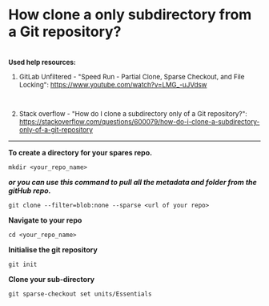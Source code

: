 # **How clone a only subdirectory from a Git repository?**
<br>

<font size=2> 
<b>Used help resources:</b>
<br>

1. GitLab Unfiltered - "Speed Run - Partial Clone, Sparse Checkout, and File Locking": https://www.youtube.com/watch?v=LMG_-uJVdsw
<br>

2. Stack overflow - "How do I clone a subdirectory only of a Git repository?": https://stackoverflow.com/questions/600079/how-do-i-clone-a-subdirectory-only-of-a-git-repository
</font>

----

**To create a directory for your spares repo.**

```console
mkdir <your_repo_name>
```

**_or you can use this command to pull all the metadata and folder from the gitHub repo._**
```console
git clone --filter=blob:none --sparse <url of your repo>
```

**Navigate to your repo**

```console
cd <your_repo_name>
```

**Initialise the git repository**
```console
git init
```

**Clone your sub-directory**
```console
git sparse-checkout set units/Essentials
```